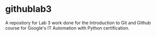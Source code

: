 # githublab3
A repository for Lab 3 work done for the Introduction to Git and Github course for Google's IT Automation with Python certification.
